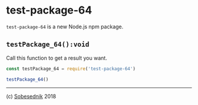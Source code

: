 # test-package-64

`test-package-64` is a new Node.js npm package.

## `testPackage_64():void`

Call this function to get a result you want.

```js
const testPackage_64 = require('test-package-64')

testPackage_64()
```

---

(c) [Sobesednik][1] 2018

[1]: https://sobes.io
